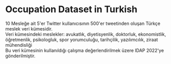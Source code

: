 # Occupation Dataset in Turkish
10 Mesleğe ait 5'er Twitter kullanıcısının 500'er tweetinden oluşan Türkçe meslek veri kümesidir.
<br/>
Veri kümesindeki meslekler: avukatlık, diyetisyenlik, doktorluk, ekonomistlik, öğretmenlik, psikologluk, spor yorumculuğu, tarihçilik, yazılımcılık, ziraat mühendisliği
<br/>
Bu veri kümesinin kullanıldığı çalışma değerlendirilmek üzere IDAP 2022'ye gönderilmiştir.
